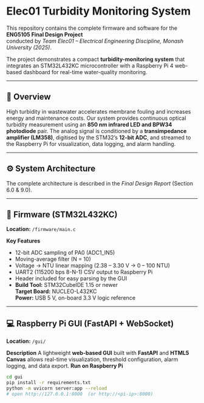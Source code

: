 # Elec01 Turbidity Monitoring System

This repository contains the complete firmware and software for the **ENG5105 Final Design Project**  
conducted by *Team Elec01 – Electrical Engineering Discipline, Monash University (2025)*.

The project demonstrates a compact **turbidity-monitoring system** that integrates an STM32L432KC
microcontroller with a Raspberry Pi 4 web-based dashboard for real-time water-quality monitoring.

---

## 🌊 Overview

High turbidity in wastewater accelerates membrane fouling and increases energy and maintenance costs.
Our system provides continuous optical turbidity measurement using an **850 nm infrared LED and BPW34
photodiode** pair. The analog signal is conditioned by a **transimpedance amplifier (LM358)**, digitised by
the STM32’s **12-bit ADC**, and streamed to the Raspberry Pi for visualization, data logging, and alarm handling.

---

## ⚙️ System Architecture
The complete architecture is described in the *Final Design Report* (Section 6.0 & 9.0).

---

## 🧠 Firmware (STM32L432KC)

**Location:** `/firmware/main.c`

**Key Features**
- 12-bit ADC sampling of PA0 (ADC1_IN5)
- Moving-average filter (N = 10)
- Voltage → NTU linear mapping (2.38 – 3.30 V → 0 – 100 NTU)
- UART2 (115200 bps 8-N-1) CSV output to Raspberry Pi
- Header included for easy parsing by the GUI
- **Build Tool:** STM32CubeIDE 1.15 or newer  
**Target Board:** NUCLEO-L432KC  
**Power:** USB 5 V, on-board 3.3 V logic reference

---

## 💻 Raspberry Pi GUI (FastAPI + WebSocket)

**Location:** `/gui/`

**Description**
A lightweight **web-based GUI** built with **FastAPI** and **HTML5 Canvas** allows real-time visualization,
threshold configuration, alarm logging, and data export.
**Run on Raspberry Pi**
```bash
cd gui
pip install -r requirements.txt
python -m uvicorn server:app --reload
# open http://127.0.0.1:8000  (or http://<pi-ip>:8000)
